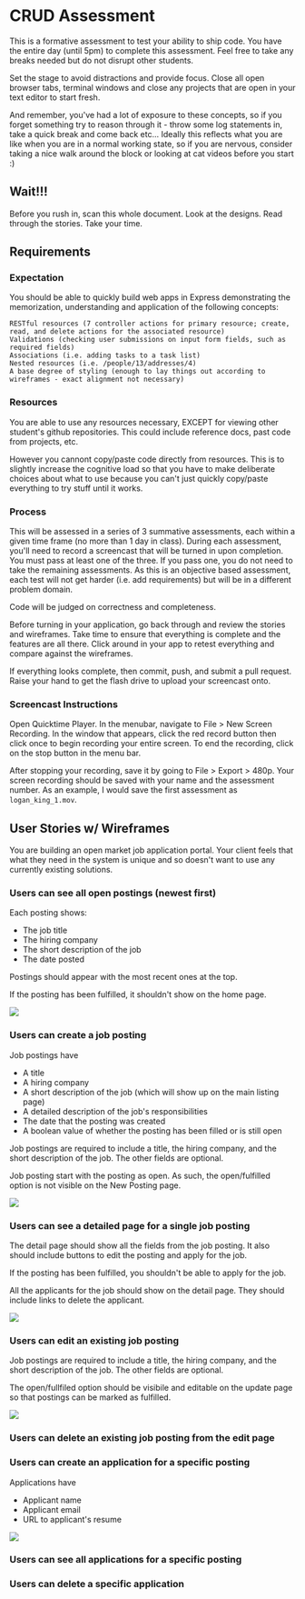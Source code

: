 # CRUD Assessment

This is a formative assessment to test your ability to ship code. You have the entire day (until 5pm) to complete this assessment. Feel free to take any breaks needed but do not disrupt other students.

Set the stage to avoid distractions and provide focus. Close all open browser tabs, terminal windows and close any projects that are open in your text editor to start fresh.

And remember, you've had a lot of exposure to these concepts, so if you forget something try to reason through it - throw some log statements in, take a quick break and come back etc... Ideally this reflects what you are like when you are in a normal working state, so if you are nervous, consider taking a nice walk around the block or looking at cat videos before you start :)

## Wait!!!

Before you rush in, scan this whole document. Look at the designs. Read through the stories. Take your time.

## Requirements

### Expectation

You should be able to quickly build web apps in Express demonstrating the memorization, understanding and application of the following concepts:

    RESTful resources (7 controller actions for primary resource; create, read, and delete actions for the associated resource)
    Validations (checking user submissions on input form fields, such as required fields)
    Associations (i.e. adding tasks to a task list)
    Nested resources (i.e. /people/13/addresses/4)
    A base degree of styling (enough to lay things out according to wireframes - exact alignment not necessary)

### Resources

You are able to use any resources necessary, EXCEPT for viewing other student's github repositories. This could include reference docs, past code from projects, etc.

However you cannont copy/paste code directly from resources. This is to slightly increase the cognitive load so that you have to make deliberate choices about what to use because you can't just quickly copy/paste everything to try stuff until it works.

### Process

This will be assessed in a series of 3 summative assessments, each within a given time frame (no more than 1 day in class). During each assessment, you'll need to record a screencast that will be turned in upon completion. You must pass at least one of the three. If you pass one, you do not need to take the remaining assessments. As this is an objective based assessment, each test will not get harder (i.e. add requirements) but will be in a different problem domain.

Code will be judged on correctness and completeness.

Before turning in your application, go back through and review the stories and wireframes. Take time to ensure that everything is complete and the features are all there. Click around in your app to retest everything and compare against the wireframes.

If everything looks complete, then commit, push, and submit a pull request. Raise your hand to get the flash drive to upload your screencast onto.


### Screencast Instructions

Open Quicktime Player. In the menubar, navigate to File > New Screen Recording. In the window that appears, click the red record button then click once to begin recording your entire screen. To end the recording, click on the stop button in the menu bar.

After stopping your recording, save it by going to File > Export > 480p. Your screen recording should be saved with your name and the assessment number. As an example, I would save the first assessment as `logan_king_1.mov`.

## User Stories w/ Wireframes

You are building an open market job application portal. Your client feels that what they need in the system is unique and so doesn't want to use any currently existing solutions.

### Users can see all open postings (newest first)

Each posting shows:
* The job title
* The hiring company
* The short description of the job
* The date posted

Postings should appear with the most recent ones at the top.

If the posting has been fulfilled, it shouldn't show on the home page.

![](wireframes/home.jpg)

### Users can create a job posting

Job postings have
* A title
* A hiring company
* A short description of the job (which will show up on the main listing page)
* A detailed description of the job's responsibilities
* The date that the posting was created
* A boolean value of whether the posting has been filled or is still open

Job postings are required to include a title, the hiring company, and the short description of the job. The other fields are optional.

Job posting start with the posting as open. As such, the open/fulfilled option is not visible on the New Posting page.

![](wireframes/create_posting.jpg)

### Users can see a detailed page for a single job posting

The detail page should show all the fields from the job posting. It also should include buttons to edit the posting and apply for the job.

If the posting has been fulfilled, you shouldn't be able to apply for the job.

All the applicants for the job should show on the detail page. They should include links to delete the applicant.

![](wireframes/view_posting.jpg)

### Users can edit an existing job posting

Job postings are required to include a title, the hiring company, and the short description of the job. The other fields are optional.

The open/fullfiled option should be visibile and editable on the update page so that postings can be marked as fulfilled.

![](wireframes/edit_posting.jpg)

### Users can delete an existing job posting from the edit page

### Users can create an application for a specific posting

Applications have
* Applicant name
* Applicant email
* URL to applicant's resume

![](wireframes/create_application.jpg)

### Users can see all applications for a specific posting

### Users can delete a specific application
